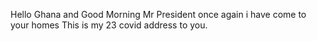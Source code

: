Hello Ghana and Good Morning Mr President
once again i have come to your homes
This is my 23 covid address to you.
